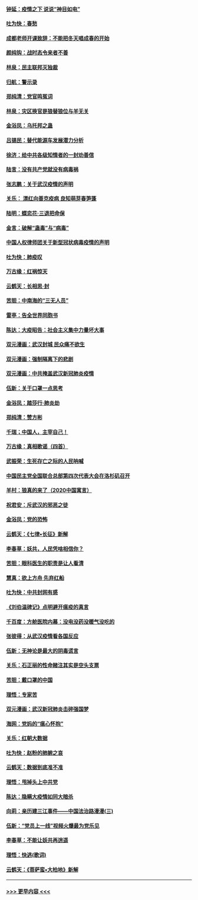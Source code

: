 #### [钟延：疫情之下 说说“神目如电”](../pages/nsc993/n11873121.md?t=02162033) 
#### [吐为快：春愁](../pages/nsc993/n11872801.md?t=02162033) 
#### [成都老师开课致辞：不能把冬天唱成春的开始](../pages/nsc993/n11872653.md?t=02162033) 
#### [颜纯钩：战时态令来者不善](../pages/nsc993/n11872011.md?t=02162033) 
#### [林泉：民主联邦灭独裁](../pages/nsc993/n11870998.md?t=02162033) 
#### [归航：警示录](../pages/nsc993/n11870963.md?t=02162033) 
#### [郑纯清：党官鸣冤词](../pages/nsc993/n11870938.md?t=02162033) 
#### [林泉：灾区换官是狼替狼位与羊无关](../pages/nsc993/n11870896.md?t=02162033) 
#### [金浴凤：乌托邦之蛊](../pages/nsc993/n11870879.md?t=02162033) 
#### [吕锡民：替代能源车发展潜力分析](../pages/nsc993/n11870656.md?t=02162033) 
#### [徐济：给中共各级知情者的一封劝善信](../pages/nsc993/n11868561.md?t=02162033) 
#### [陆言：没有共产党就没有病毒祸](../pages/nsc993/n11868232.md?t=02162033) 
#### [张志鹏：关于武汉疫情的声明](../pages/nsc993/n11867182.md?t=02162033) 
#### [关乐： 漂红向善克疫病 良知萌芽春笋蓬](../pages/nsc993/n11865710.md?t=02162033) 
#### [陆明：蝶恋花‧三退把命保](../pages/nsc993/n11865673.md?t=02162033) 
#### [金言：破解“蛊毒”与“病毒”](../pages/nsc993/n11864103.md?t=02162033) 
#### [中国人权律师团关于新型冠状病毒疫情的声明](../pages/nsc993/n11864249.md?t=02162033) 
#### [吐为快：肺疫叹](../pages/nsc993/n11864027.md?t=02162033) 
#### [万古缘：红祸惊天](../pages/nsc993/n11864079.md?t=02162033) 
#### [云鹤天：长相思‧封](../pages/nsc993/n11864006.md?t=02162033) 
#### [苦胆：中南海的“三无人员”](../pages/nsc993/n11862997.md?t=02162033) 
#### [雷亭：告全世界同胞书](../pages/nsc993/n11862572.md?t=02162033) 
#### [陈达：大疫昭告：社会主义集中力量坏大事](../pages/nsc993/n11859419.md?t=02162033) 
#### [双元漫画：武汉封城 民众痛不欲生](../pages/nsc993/n11859287.md?t=02162033) 
#### [双元漫画：强制隔离下的悲剧](../pages/nsc993/n11859244.md?t=02162033) 
#### [双元漫画：中共掩盖武汉新冠肺炎疫情](../pages/nsc993/n11858249.md?t=02162033) 
#### [伍新：关于口罩一点思考](../pages/nsc993/n11859195.md?t=02162033) 
#### [金浴凤：踏莎行‧肺炎劫](../pages/nsc993/n11858227.md?t=02162033) 
#### [郑纯清：赞方彬](../pages/nsc993/n11856803.md?t=02162033) 
#### [千瑞；中国人，主宰自己！](../pages/nsc993/n11856793.md?t=02162033) 
#### [万古缘：真相歌谣（四首）](../pages/nsc993/n11856263.md?t=02162033) 
#### [武振荣：生死存亡之际的人民呐喊](../pages/nsc993/n11856256.md?t=02162033) 
#### [中国民主党全国联合总部第四次代表大会在洛杉矶召开](../pages/nsc993/n11856344.md?t=02162033) 
#### [羊村：狼真的来了（2020中国寓言）](../pages/nsc993/n11856229.md?t=02162033) 
#### [祝君安：斥武汉的邪恶之徒](../pages/nsc993/n11855861.md?t=02162033) 
#### [金浴凤：党的恐怖](../pages/nsc993/n11855849.md?t=02162033) 
#### [云鹤天：《七律▪长征》新解](../pages/nsc993/n11855479.md?t=02162033) 
#### [李春草：妖共，人民凭啥相信你？](../pages/nsc993/n11855196.md?t=02162033) 
#### [苦胆：眼科医生的职责是让人看清](../pages/nsc993/n11853840.md?t=02162033) 
#### [慧真：欲上方舟 先弃红船](../pages/nsc993/n11853483.md?t=02162033) 
#### [吐为快：中共封网有感](../pages/nsc993/n11852575.md?t=02162033) 
#### [《刘伯温碑记》点明避开瘟疫的真言](../pages/nsc993/n11852128.md?t=02162033) 
#### [千百度：方舱医院内幕：没电没药没暖气没吃的](../pages/nsc993/n11850211.md?t=02162033) 
#### [张彼得：从武汉疫情看各国反应](../pages/nsc993/n11850102.md?t=02162033) 
#### [伍新：无神论是最大的阴毒谎言](../pages/nsc993/n11846129.md?t=02162033) 
#### [关乐：石正丽的性命赌注其实是空头支票](../pages/nsc993/n11846109.md?t=02162033) 
#### [苦胆：戴口罩的中国](../pages/nsc993/n11845576.md?t=02162033) 
#### [理悟：专家苦](../pages/nsc993/n11845564.md?t=02162033) 
#### [双元漫画：武汉新冠肺炎击碎强国梦](../pages/nsc993/n11843320.md?t=02162033) 
#### [海网：党妈的“瘟心怀抱”](../pages/nsc993/n11840740.md?t=02162033) 
#### [关乐：红朝大数据](../pages/nsc993/n11840675.md?t=02162033) 
#### [吐为快：赵粉的肺腑之哀](../pages/nsc993/n11840618.md?t=02162033) 
#### [云鹤天：数据到底准不准](../pages/nsc993/n11840325.md?t=02162033) 
#### [理悟：甩掉头上中共党](../pages/nsc993/n11838826.md?t=02162033) 
#### [陈达：隐瞒大疫情如同大暗杀](../pages/nsc993/n11838771.md?t=02162033) 
#### [向莉：亲历建三江事件——中国法治路漫漫(三)](../pages/nsc993/n11831825.md?t=02162033) 
#### [伍新：“党员上一线”视频火爆最为党乐见](../pages/nsc993/n11838200.md?t=02162033) 
#### [李春草：不能让妖共再逍遥](../pages/nsc993/n11838102.md?t=02162033) 
#### [理悟：快逃(歌词)](../pages/nsc993/n11838083.md?t=02162033) 
#### [云鹤天：《菩萨蛮▪大柏地》新解](../pages/nsc993/n11838059.md?t=02162033) 

----
#### [ >>> 更早内容 <<< ](../indexes/nsc993-earlier.md)
